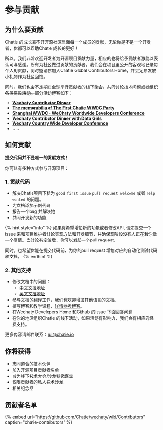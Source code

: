 # 参与贡献

## 为什么要贡献

Chatie 的成长离不开开源社区里面每一个成员的贡献，无论你是不是一个开发者，你都可以帮助Chatie 成长的更好！

所以，我们非常欢迎开发者为开源项目贡献力量，相应的也将给予贡献者激励以表认可与感谢。所有为社区做过贡献的贡献者，我们会在项目里公开的客观地记录每个人的贡献，同时邀请你加入Chatie Global Contributors Home，并会定期发放小礼物作为社区回馈。

同时，我们也会不定期在全球举行贡献者的线下聚会，共同讨论技术问题或者~~组织各类腐败活动。~~部分活动博客如下：

* [**Wechaty Contributor Dinner**](https://blog.chatie.io/wechaty-meeting/)
* [**The memorabilia of The First Chatie WWDC Party**](https://blog.chatie.io/the-first-chatie-wwdc-party/)
* [**Shanghai WWDC - WeChaty Worldwide Developers Conference**](https://blog.chatie.io/wechaty-shanghai-meetup/)
* [**Wechaty Contributor Dinner with Data Girls**](https://blog.chatie.io/wechaty-contributor-dinner-data-girl/)
* [**Wechaty Country Wide Developer Conference**](https://blog.chatie.io/country-wide-developer-conference/)
* **.....**

## 如何贡献

**提交代码并不是唯一的贡献方式！**

你可以有多种方式参与开源项目：

### 1. 贡献代码

* 解决Chatie项目下标为 `good first issue` `pull request welcome` 或者 `help wanted` 的问题。
* 为文档添加示例代码
* 报告一个bug 并解决她
* 共同开发新的功能

{% hint style="info" %}
如果你希望增加新的功能或者修改API, 请先提交一个issue 来和项目维护者讨论实现方法和开发细节，并确保现阶段没有人正在和你做一个事情。当讨论有定论后，你可以发起一个pull request。

同时，也希望你能在提交代码前，为你的pull request 增加对应的自动化测试代码和文档。
{% endhint %}

### 2. 其他支持

* 修改文档中的问题：
  * [中文文档地址](https://github.com/chatie/docs/tree/zh)
  * [英文文档地址](https://github.com/chatie/docs)
* 参与文档的翻译工作，我们也欢迎增加其他语言的文档。
* 撰写博客和教学课程，[详情参考博客](https://github.com/chatie/blog)。
* 在Wechaty Developers Home 和Github 的issue 下面回答问题
* 在你的地区组织Chatie 的线下活动，如果活动有影响力，我们会有相应的经费支持。

更多内容请邮件联系：rui@chatie.io

## 你将获得

* 志同道合的技术伙伴
* 加入开源项目贡献者名单 
* 成为线下技术大会/沙龙特邀嘉宾 
* 仅限贡献者的私人技术沙龙 
* 相关纪念品

## 贡献者名单

{% embed url="https://github.com/Chatie/wechaty/wiki/Contributors​" caption="chatie-contributors" %}

